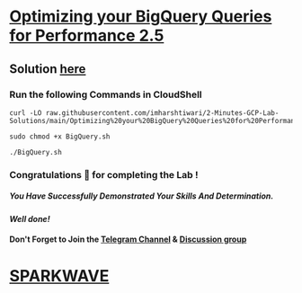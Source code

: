 # [Optimizing your BigQuery Queries for Performance 2.5](https://www.cloudskillsboost.google/focuses/28348?parent=catalog)

## Solution [here](https://youtu.be/v1qw2pymwL0)

### Run the following Commands in CloudShell
```
curl -LO raw.githubusercontent.com/imharshtiwari/2-Minutes-GCP-Lab-Solutions/main/Optimizing%20your%20BigQuery%20Queries%20for%20Performance%202.5/BigQuery.sh

sudo chmod +x BigQuery.sh

./BigQuery.sh
```
### Congratulations 🎉 for completing the Lab !

##### *You Have Successfully Demonstrated Your Skills And Determination.*

#### *Well done!*

#### Don't Forget to Join the [Telegram Channel](https://t.me/sparkwave.01) & [Discussion group](https://t.me/sparkwave.01chats)

# [SPARKWAVE](https://www.youtube.com/@sparkwave.01)
